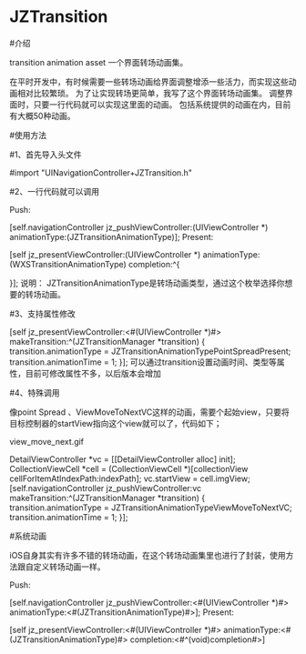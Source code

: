 # JZTransition
#介绍

transition animation asset  一个界面转场动画集。

在平时开发中，有时候需要一些转场动画给界面调整增添一些活力，而实现这些动画相对比较繁琐。 为了让实现转场更简单，我写了这个界面转场动画集。 调整界面时，只要一行代码就可以实现这里面的动画。 包括系统提供的动画在内，目前有大概50种动画。

#使用方法

#1、首先导入头文件

#import "UINavigationController+JZTransition.h"

#2、一行代码就可以调用

Push:

 [self.navigationController jz_pushViewController:(UIViewController *) animationType:(JZTransitionAnimationType)];
Present:

[self jz_presentViewController:(UIViewController *) animationType:(WXSTransitionAnimationType) completion:^{

}];
说明： JZTransitionAnimationType是转场动画类型，通过这个枚举选择你想要的转场动画。

#3、支持属性修改

[self jz_presentViewController:<#(UIViewController *)#> makeTransition:^(JZTransitionManager *transition) {
transition.animationType =  JZTransitionAnimationTypePointSpreadPresent;
transition.animationTime = 1;
}];
可以通过transition设置动画时间、类型等属性，目前可修改属性不多，以后版本会增加

#4、特殊调用

像point Spread 、ViewMoveToNextVC这样的动画，需要个起始view，只要将目标控制器的startView指向这个view就可以了，代码如下；

view_move_next.gif

DetailViewController *vc = [[DetailViewController alloc] init];
CollectionViewCell *cell = (CollectionViewCell *)[collectionView cellForItemAtIndexPath:indexPath];
vc.startView = cell.imgView;
[self.navigationController jz_pushViewController:vc makeTransition:^(JZTransitionManager *transition) {
transition.animationType = JZTransitionAnimationTypeViewMoveToNextVC;
transition.animationTime = 1;
}];



#系统动画

iOS自身其实有许多不错的转场动画，在这个转场动画集里也进行了封装，使用方法跟自定义转场动画一样。

Push:

[self.navigationController jz_pushViewController:<#(UIViewController *)#> animationType:<#(JZTransitionAnimationType)#>];
Present:

[self jz_presentViewController:<#(UIViewController *)#> animationType:<#(JZTransitionAnimationType)#> completion:<#^(void)completion#>]


